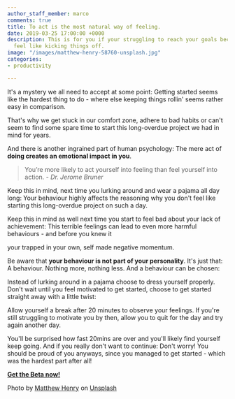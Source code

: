 ```yaml
---
author_staff_member: marco
comments: true
title: To act is the most natural way of feeling.
date: 2019-03-25 17:00:00 +0000
description: This is for you if your struggling to reach your goals because you don't
  feel like kicking things off.
image: "/images/matthew-henry-58760-unsplash.jpg"
categories:
- productivity

---
```

It's a mystery we all need to accept at some point: Getting started seems like the hardest thing to do - where else keeping things rollin' seems rather easy in comparison.

That's why we get stuck in our comfort zone, adhere to bad habits or can't seem to find some spare time to start this long-overdue project we had in mind for years.

And there is another ingrained part of human psychology: The mere act of **doing creates an emotional impact in you**.

> You’re more likely to act yourself into feeling than feel yourself into action. _- Dr. Jerome Bruner_

Keep this in mind, next time you lurking around and wear a pajama all day long: Your behaviour highly affects the reasoning why you don't feel like starting this long-overdue project on such a day.

Keep this in mind as well next time you start to feel bad about your lack of achievement: This terrible feelings can lead to even more harmful behaviours - and before you knew it

your trapped in your own, self made negative momentum.

Be aware that **your behaviour is not part of your personality**. It's just that: A behaviour. Nothing more, nothing less. And a behaviour can be chosen:

Instead of lurking around in a pajama choose to dress yourself properly. Don't wait until you feel motivated to get started, choose to get started straight away with a little twist:

Allow yourself a break after 20 minutes to observe your feelings. If you're still struggling to motivate you by then, allow you to quit for the day and try again another day.

You'll be surprised how fast 20mins are over and you'll likely find yourself keep going. And if you really don't want to continue: Don't worry! You should be proud of you anyways, since you managed to get started - which was the hardest part after all!

<p class="cta button">
<a href="http://beta.progress.rocks" target="_blank">
<strong>Get the Beta now!</strong>
</a>
</p>

Photo by [Matthew Henry](https://unsplash.com/photos/2Ts5HnA67k8?utm_source=unsplash&utm_medium=referral&utm_content=creditCopyText) on [Unsplash](https://unsplash.com/?utm_source=unsplash&utm_medium=referral&utm_content=creditCopyText)